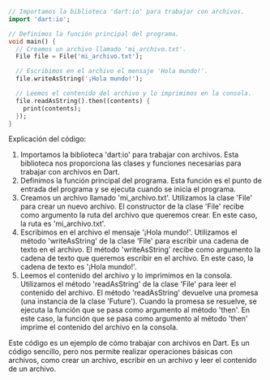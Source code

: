 ```dart
// Importamos la biblioteca 'dart:io' para trabajar con archivos.
import 'dart:io';

// Definimos la función principal del programa.
void main() {
  // Creamos un archivo llamado 'mi_archivo.txt'.
  File file = File('mi_archivo.txt');

  // Escribimos en el archivo el mensaje 'Hola mundo!'.
  file.writeAsString('¡Hola mundo!');

  // Leemos el contenido del archivo y lo imprimimos en la consola.
  file.readAsString().then((contents) {
    print(contents);
  });
}
```

Explicación del código:

1. Importamos la biblioteca 'dart:io' para trabajar con archivos. Esta biblioteca nos proporciona las clases y funciones necesarias para trabajar con archivos en Dart.
2. Definimos la función principal del programa. Esta función es el punto de entrada del programa y se ejecuta cuando se inicia el programa.
3. Creamos un archivo llamado 'mi_archivo.txt'. Utilizamos la clase 'File' para crear un nuevo archivo. El constructor de la clase 'File' recibe como argumento la ruta del archivo que queremos crear. En este caso, la ruta es 'mi_archivo.txt'.
4. Escribimos en el archivo el mensaje '¡Hola mundo!'. Utilizamos el método 'writeAsString' de la clase 'File' para escribir una cadena de texto en el archivo. El método 'writeAsString' recibe como argumento la cadena de texto que queremos escribir en el archivo. En este caso, la cadena de texto es '¡Hola mundo!'.
5. Leemos el contenido del archivo y lo imprimimos en la consola. Utilizamos el método 'readAsString' de la clase 'File' para leer el contenido del archivo. El método 'readAsString' devuelve una promesa (una instancia de la clase 'Future'). Cuando la promesa se resuelve, se ejecuta la función que se pasa como argumento al método 'then'. En este caso, la función que se pasa como argumento al método 'then' imprime el contenido del archivo en la consola.

Este código es un ejemplo de cómo trabajar con archivos en Dart. Es un código sencillo, pero nos permite realizar operaciones básicas con archivos, como crear un archivo, escribir en un archivo y leer el contenido de un archivo.